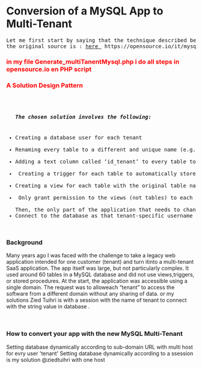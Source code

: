 # Conversion of a MySQL App to Multi-Tenant
<pre>
Let me first start by saying that the technique described below was not invented by me.
the original source is : <a href="https://opensource.io/it/mysql-multi-tenant/" target="_blank">here </a> https://opensource.io/it/mysql-multi-tenant/ 
</pre>
<h3 style="color : red;">in my file Generate_multiTanentMysql.php i do all steps in opensource.io en PHP script</h3>

<h3 style="color : red;"> A Solution Design Pattern </h3>
<pre>
<ul>
<h5>The chosen solution involves the following:</h5>
<li>Creating a database user for each tenant </li>
<li>Renaming every table to a different and unique name (e.g. using a prefix ‘someprefix_’) </li>
<li>Adding a text column called ‘id_tenant’ to every table to store the name of the tenant the row belongs to </li>
<li> Creating a trigger for each table to automatically store the current database username to the id_tenant column before inserting a new row</li>
<li>Creating a view for each table with the original table name with all the columns except id_tenant. The view will only return rows where (id_tenant = current_database_username) </li>
<li> Only grant permission to the views (not tables) to each tenant’s database user</li>
Then, the only part of the application that needs to change is the database connection logic. When someone connects to the SaaS, the application would need to:
<li>Connect to the database as that tenant-specific username</li>
</ul></pre>
<h3>Background</h3>
<p>
Many years ago I was faced with the challenge to take a legacy web application intended for one 
customer (tenant) and turn itinto a multi-tenant SaaS application. 
The app itself was large, but not particularly complex. It used around 60 tables
in a MySQL database and did not use views,triggers, or stored procedures. 
At the start, the application was accessible using a single domain.
The request was to alloweach “tenant” to access the software from a different domain without any 
sharing of data.
or my solutions Zied Tuihri is with a session with the name of tenant to connect with the 
string value in database .</h4>
</p>
<br>
<h3>How to convert your app with the new MySQL Multi-Tenant</h3>
<p>
 Setting database dynamically according to sub-domain URL with multi host for evry user 'tenant'
 Setting database dynamically according to a ssession is my solution @ziedtuihri with one host 
  
 </p>
